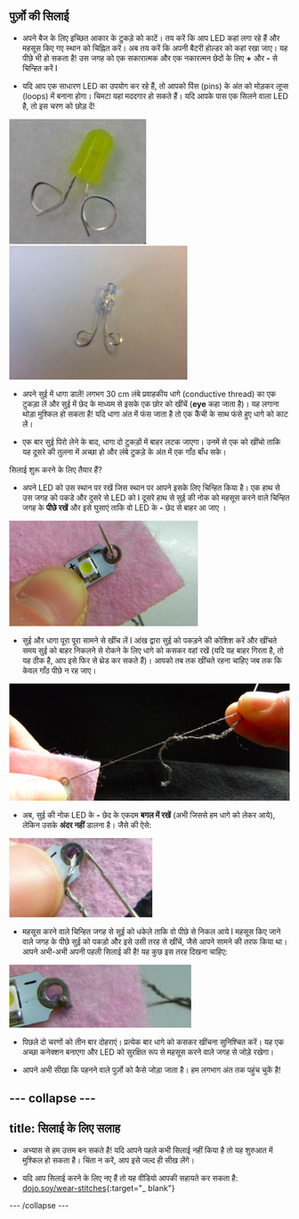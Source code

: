 ## पुर्ज़ो की सिलाई

+ अपने बैज के लिए इच्छित आकार के टुकड़े को काटें। तय करें कि आप LED कहां लगा रहे हैं और महसूस किए गए स्थान को चिह्नित करें। अब तय करें कि अपनी बैटरी होल्डर को कहां रखा जाए। यह पीछे भी हो सकता है! उस जगह को एक सकारात्मक और एक नकारत्मन छेदों के लिए **+** और **-** से चिन्हित करें I

+ यदि आप एक साधारण LED का उपयोग कर रहे हैं, तो आपको पिंस (pins) के अंत को मोड़कर लूप्स (loops) में बनाना होगा। चिमटा यहां मददगार हो सकते हैं। यदि आपके पास एक सिलने वाला LED है, तो इस चरण को छोड़ दें!

![](images/led_loops1.png) ![](images/LED_loops2.JPG)

+ अपने सुई में धागा डालें! लगभग 30 cm लंबे प्रवाहकीय धागे (conductive thread) का एक टुकड़ा लें और सुई में छेद के माध्यम से इसके एक छोर को खींचें (**eye** कहा जाता है)। यह लगाना थोड़ा मुश्किल हो सकता है! यदि धागा अंत में फंस जाता है तो एक कैंची के साथ फंसे हुए धागे को काट लें।

+ एक बार सुई पिरो लेने के बाद, धागा दो टुकड़ों में बाहर लटक जाएगा। उनमें से एक को खींचो ताकि यह दूसरे की तुलना में अच्छा हो और लंबे टुकड़े के अंत में एक गाँठ बाँध सके।

सिलाई शुरू करने के लिए तैयार हैं?

+ अपने LED को उस स्थान पर रखें जिस स्थान पर आपने इसके लिए चिन्हित किया है। एक हाथ से उस जगह को पकडे और दुसरे से LED को I दूसरे हाथ से सुई की नोक को महसूस करने वाले चिन्हित जगह के **पीछे रखें** और इसे घुसाएं ताकि वो LED के **-** छेद से बाहर आ जाए ।

![](images/needle_through_LED.png)

+ सुई और धागा पूरा पूरा सामने से खींच लें I आंख द्वारा सुई को पकड़ने की कोशिश करें और खींचते समय सुई को बाहर निकलने से रोकने के लिए धागे को कसकर वहां रखें (यदि यह बाहर गिरता है, तो यह ठीक है, आप इसे फिर से थ्रेड कर सकते हैं)। आपको तब तक खींचते रहना चाहिए जब तक कि केवल गाँठ पीछे न रह जाए।

![](images/pull_thread_through.png)

+ अब, सुई की नोक LED के **-** छेद के एकदम **बगल में रखें** (अभी जिससे हम धागे को लेकर आये), लेकिन उसके **अंदर नहीं** डालना है। जैसे की ऐसे:

![](images/needle_next_to_LED.png)

+ महसूस करने वाले चिन्हित जगह से सूई को धकेले ताकि वो पीछे से निकल आये I महसूस किए जाने वाले जगह के पीछे सुई को पकड़ो और इसे उसी तरह से खींचें, जैसे आपने सामने की तरफ किया था। आपने अभी-अभी अपनी पहली सिलाई की है! यह कुछ इस तरह दिखना चाहिए:

![](images/first_stitch.png)

+ पिछले दो चरणों को तीन बार दोहराएं। प्रत्येक बार धागे को कसकर खींचना सुनिश्चित करें। यह एक अच्छा कनेक्शन बनाएगा और LED को सुरक्षित रूप से महसूस करने वाले जगह से जोड़े रखेगा।

+ आपने अभी सीखा कि पहनने वाले पुर्ज़ो को कैसे जोड़ा जाता है। हम लगभाग अंत तक पहुंच चुकें है!

--- collapse ---
---
title: सिलाई के लिए सलाह
---

+ अभ्यास से हम उत्तम बन सकते है! यदि आपने पहले कभी सिलाई नहीं किया है तो यह शुरुआत में मुश्किल हो सकता है। चिंता न करें, आप इसे जल्द ही सीख लेंगे।

+ यदि आप सिलाई करने के लिए नए हैं तो यह वीडियो आपकी सहायते कर सकता है: [dojo.soy/wear-stitches](http://dojo.soy/wear-stitches){:target="_ blank"}

--- /collapse ---
